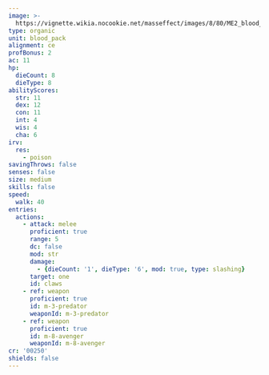 ```yaml
---
image: >-
  https://vignette.wikia.nocookie.net/masseffect/images/8/80/ME2_blood_pack_trooper.png/revision/latest/scale-to-width-down/305?cb=20140516115803
type: organic
unit: blood_pack
alignment: ce
profBonus: 2
ac: 11
hp:
  dieCount: 8
  dieType: 8
abilityScores:
  str: 11
  dex: 12
  con: 11
  int: 4
  wis: 4
  cha: 6
irv:
  res:
    - poison
savingThrows: false
senses: false
size: medium
skills: false
speed:
  walk: 40
entries:
  actions:
    - attack: melee
      proficient: true
      range: 5
      dc: false
      mod: str
      damage:
        - {dieCount: '1', dieType: '6', mod: true, type: slashing}
      target: one
      id: claws
    - ref: weapon
      proficient: true
      id: m-3-predator
      weaponId: m-3-predator
    - ref: weapon
      proficient: true
      id: m-8-avenger
      weaponId: m-8-avenger
cr: '00250'
shields: false
---
```

